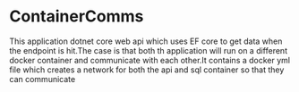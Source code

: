 # ContainerComms
This application dotnet core web api which uses EF core to get data when the endpoint is hit.The case is that both th application will run on a different docker container and communicate with each other.It contains a docker yml file which creates a network for both the api and sql container so that they can communicate

